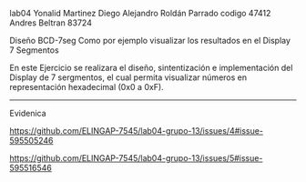 lab04
Yonalid Martinez
Diego Alejandro Roldán Parrado codigo 47412
Andres Beltran 83724


Diseño BCD-7seg
Como por ejemplo visualizar los resultados en el Display 7 Segmentos

En este Ejercicio se realizara el diseño, sintentización e 
implementación del Display de 7 sergmentos, el cual permita visualizar 
números en representación hexadecimal (0x0 a 0xF).

________________________________________________________________________________________________________
Evidenica


https://github.com/ELINGAP-7545/lab04-grupo-13/issues/4#issue-595505246

https://github.com/ELINGAP-7545/lab04-grupo-13/issues/5#issue-595516546
